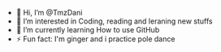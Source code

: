 - 👋 Hi, I’m @TmzDani
- 👀 I’m interested in Coding, reading and leraning new stuffs
- 🌱 I’m currently learning How to use GitHub
- ⚡ Fun fact: I'm ginger and i practice pole dance

<!---
TmzDani/TmzDani is a ✨ special ✨ repository because its `README.md` (this file) appears on your GitHub profile.
You can click the Preview link to take a look at your changes.
--->
